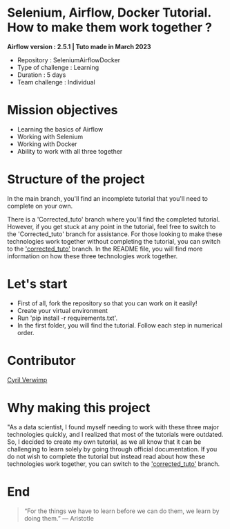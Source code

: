 # Selenium, Airflow, Docker Tutorial. How to make them work together ?

__Airflow version : 2.5.1 | Tuto made in March 2023__

* Repository : SeleniumAirflowDocker
* Type of challenge : Learning
* Duration : 5 days
* Team challenge : Individual

# Mission objectives

* Learning the basics of Airflow
* Working with Selenium
* Working with Docker
* Ability to work with all three together

# Structure of the project

In the main branch, you'll find an incomplete tutorial that you'll need to complete on your own.

There is a 'Corrected_tuto' branch where you'll find the completed tutorial. However, if you get stuck at any point in the tutorial, feel free to switch to the 'Corrected_tuto' branch for assistance.
For those looking to make these technologies work together without completing the tutorial, you can switch to the ['corrected_tuto'](https://github.com/chipsi44/SeleniumAirflowDocker/tree/Corrected_Tuto) branch. In the README file, you will find more information on how these three technologies work together.

# Let's start

* First of all, fork the repository so that you can work on it easily!
* Create your virtual environment
* Run 'pip install -r requirements.txt'.
* In the first folder, you will find the tutorial. Follow each step in numerical order.

# Contributor 

[Cyril Verwimp](https://www.linkedin.com/in/cyril-verwimp-8a0457208/)

# Why making this project
"As a data scientist, I found myself needing to work with these three major technologies quickly, and I realized that most of the tutorials were outdated. So, I decided to create my own tutorial, as we all know that it can be challenging to learn solely by going through official documentation. If you do not wish to complete the tutorial but instead read about how these technologies work together, you can switch to the ['corrected_tuto'](https://github.com/chipsi44/SeleniumAirflowDocker/tree/Corrected_Tuto) branch.

# End
>“For the things we have to learn before we can do them, we learn by doing them.”
― Aristotle